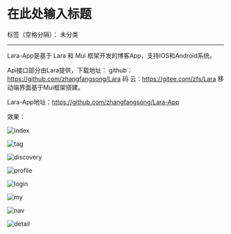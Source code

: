 ﻿# 在此处输入标题

标签（空格分隔）： 未分类

---
Lara-App是基于 Lara 和 Mui 框架开发的博客App，支持IOS和Android系统。

Api接口部分由Lara提供，下载地址：
github：https://github.com/zhangfangsong/Lara
码 云：https://gitee.com/zfs/Lara
移动端界面基于Mui框架搭建。

Lara-App地址：https://github.com/zhangfangsong/Lara-App

效果：

![index][1]

![tag][2]

![discovery][3]

![profile][4]

![login][5]

![my][6]

![nav][7]

![detail][8]
  
  [1]: http://www.zfsphp.com/uploads/20180614/6c29bff71795b5f0668f504136c6a52b.jpg
  [2]: http://www.zfsphp.com/uploads/20180614/e94f87b65320eaa6b69cf5e96416e8b2.jpg
  [3]: http://www.zfsphp.com/uploads/20180614/6a5281a28de3577f2bbb080e48423197.png
  [4]: http://www.zfsphp.com/uploads/20180614/a85ea55b6862a87a05353030a57882fe.jpg
  [5]: http://www.zfsphp.com/uploads/20180614/0680d7d19f0c779e942eb6e35fcc5f55.jpg
  [6]: http://www.zfsphp.com/uploads/20180614/fe8f5dbb87fbbda155e1b3a94fd2cab0.jpg
  [7]: http://www.zfsphp.com/uploads/20180614/0ab893b699c33871fc4159f572c28926.jpg
  [8]: http://www.zfsphp.com/uploads/20180614/b5a44de76bfaf201c48afda27e9cc180.jpg
 
